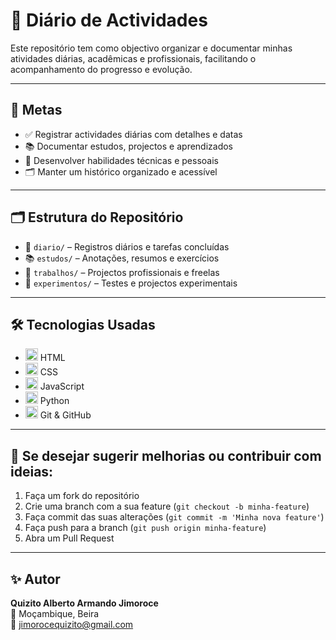 # 📘 Diário de Actividades

Este repositório tem como objectivo organizar e documentar minhas atividades diárias, acadêmicas e profissionais, facilitando o acompanhamento do progresso e evolução.

---

## 🎯 Metas

- ✅ Registrar actividades diárias com detalhes e datas
- 📚 Documentar estudos, projectos e aprendizados
- 🚀 Desenvolver habilidades técnicas e pessoais
- 🗂️ Manter um histórico organizado e acessível

---

## 🗂️ Estrutura do Repositório

- 📅 `diario/` – Registros diários e tarefas concluídas
- 📚 `estudos/` – Anotações, resumos e exercícios
- 💼 `trabalhos/` – Projectos profissionais e freelas
- 🧪 `experimentos/` – Testes e projectos experimentais

---

## 🛠️ Tecnologias Usadas

- <img src="https://cdn.simpleicons.org/html5/E34F26" width="20"/> HTML
- <img src="https://cdn.simpleicons.org/css3/1572B6" width="20"/> CSS
- <img src="https://cdn.simpleicons.org/javascript/F7DF1E" width="20"/> JavaScript
- <img src="https://cdn.simpleicons.org/python/3776AB" width="20"/> Python
- <img src="https://cdn.simpleicons.org/git/F05032" width="20"/> Git & GitHub

---

## 🚀 Se desejar sugerir melhorias ou contribuir com ideias:

1. Faça um fork do repositório
2. Crie uma branch com a sua feature (`git checkout -b minha-feature`)
3. Faça commit das suas alterações (`git commit -m 'Minha nova feature'`)
4. Faça push para a branch (`git push origin minha-feature`)
5. Abra um Pull Request

---

## ✨ Autor

**Quizito Alberto Armando Jimoroce**  
📍 Moçambique, Beira  
📧 jimorocequizito@gmail.com
